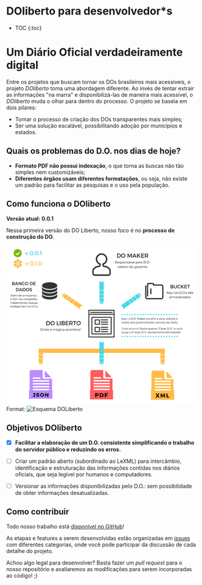 ---
---
# DOliberto para desenvolvedor*s

- TOC
{:toc}

# Um Diário Oficial verdadeiramente digital
Entre os projetos que buscam tornar os DOs brasileiros mais
acessíveis, o projeto *DOliberto* toma uma abordagem diferente. Ao
invés de tentar extrair as informações "na marra" e disponibilizá-las
de maneira mais acessível, o *DOliberto* muda o olhar para dentro do processo. 
O projeto se baseia em dois pilares:

- Tornar o processo de criação dos DOs transparentes mais simples;
- Ser uma solução escalável, possibilitando adoção por municípios e estados.

## Quais os problemas do D.O. nos dias de hoje?
- **Formato PDF não possui indexação**,  o que torna as buscas não tão simples nem customizáveis;
- **Diferentes órgãos usam diferentes formatações**, ou seja, não existe um padrão para facilitar
 as pesquisas e o uso pela população. 
<!-- não há sistema de alertas: o que significa? -->

## Como funciona o DOliberto

**Versão atual: 0.0.1**

Nessa primeira versão do DO Liberto, 
nosso foco é no **processo de construção do DO**. 

![Esquema DO Liberto](/images/esquema_doli.png)
Format: ![Esquema DOLiberto](url)


## Objetivos DOliberto

- [x] **Facilitar a elaboração de um D.O. consistente simplificando o
  trabalho do servidor público e reduzindo os erros.**
- [ ] Criar um padrão aberto (subordinado ao LeXML) para intercâmbio,
  identificação e estruturação das informações contidas nos diários
  oficiais, que seja legível por humanos e computadores.
- [ ] Versionar as informações disponibilizadas pelo D.O.: sem
  possibilidade de obter informações desatualizadas.


## Como contribuir

Todo nosso trabalho está [disponível no GitHub](https://github.com/labFGV/DOliberto/)!

As etapas e features a serem desenvolvidas estão organizadas em [issues](https://github.com/labFGV/DOliberto/issues) com diferentes categorias,
onde você pode participar da discussão de cada detalhe do projeto.

Achou algo legal para desenvolver? Basta fazer um *pull request* para o nosso
repositório e avaliaremos as modificações para serem incorporadas ao código! ;)

